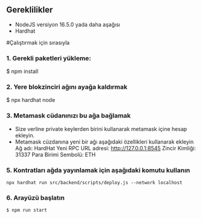 
## Gereklilikler
- NodeJS versiyon 16.5.0 yada daha aşağısı 
- Hardhat

#Çalıştırmak için sırasıyla
### 1. Gerekli paketleri yükleme:

$ npm install

### 2. Yere blokzinciri ağını ayağa kaldırmak
$ npx hardhat node

### 3. Metamask cüdanınızı bu ağa bağlamak
- Size verline private keylerden birini kullanarak metamask içine hesap ekleyin.
- Metamask cüzdanına yeni bir ağı aşağıdaki özellikleri kullanarak ekleyin
  Ağ adı: HardHat 
  Yeni RPC URL adresi: http://127.0.0.1:8545
  Zincir Kimliği: 31337
  Para Birimi Sembolü: ETH

### 5. Kontratları ağda yayınlamak için aşağıdaki komutu kullanın
`npx hardhat run src/backend/scripts/deploy.js --network localhost`

### 6. Arayüzü başlatın
`$ npm run start`